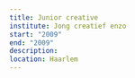 ```yaml
---
title: Junior creative
institute: Jong creatief enzo
start: "2009"
end: "2009"
description:
location: Haarlem
---
```

